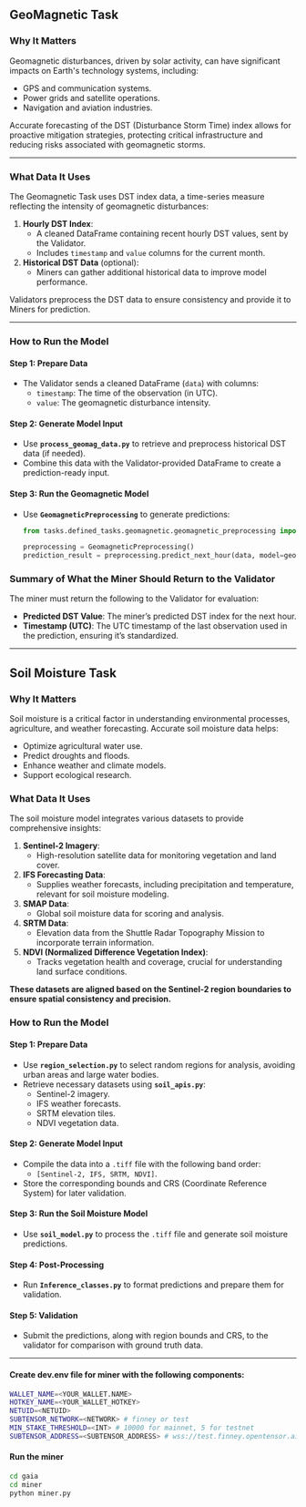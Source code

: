 ## GeoMagnetic Task

### Why It Matters
Geomagnetic disturbances, driven by solar activity, can have significant impacts on Earth's technology systems, including:
- GPS and communication systems.
- Power grids and satellite operations.
- Navigation and aviation industries.

Accurate forecasting of the DST (Disturbance Storm Time) index allows for proactive mitigation strategies, protecting critical infrastructure and reducing risks associated with geomagnetic storms.

---

### What Data It Uses
The Geomagnetic Task uses DST index data, a time-series measure reflecting the intensity of geomagnetic disturbances:
1. **Hourly DST Index**:
   - A cleaned DataFrame containing recent hourly DST values, sent by the Validator.
   - Includes `timestamp` and `value` columns for the current month.
2. **Historical DST Data** (optional):
   - Miners can gather additional historical data to improve model performance.

Validators preprocess the DST data to ensure consistency and provide it to Miners for prediction.

---

### How to Run the Model

#### Step 1: Prepare Data
- The Validator sends a cleaned DataFrame (`data`) with columns:
  - `timestamp`: The time of the observation (in UTC).
  - `value`: The geomagnetic disturbance intensity.

#### Step 2: Generate Model Input
- Use **`process_geomag_data.py`** to retrieve and preprocess historical DST data (if needed).
- Combine this data with the Validator-provided DataFrame to create a prediction-ready input.

#### Step 3: Run the Geomagnetic Model
- Use **`GeomagneticPreprocessing`** to generate predictions:
  ```python
  from tasks.defined_tasks.geomagnetic.geomagnetic_preprocessing import GeomagneticPreprocessing

  preprocessing = GeomagneticPreprocessing()
  prediction_result = preprocessing.predict_next_hour(data, model=geomag_model)


### Summary of What the Miner Should Return to the Validator

The miner must return the following to the Validator for evaluation:

- **Predicted DST Value**: The miner’s predicted DST index for the next hour.
- **Timestamp (UTC)**: The UTC timestamp of the last observation used in the prediction, ensuring it’s standardized.

---

## Soil Moisture Task

### Why It Matters
Soil moisture is a critical factor in understanding environmental processes, agriculture, and weather forecasting. 
Accurate soil moisture data helps: 
- Optimize agricultural water use.
- Predict droughts and floods.
- Enhance weather and climate models.
- Support ecological research.

### What Data It Uses
The soil moisture model integrates various datasets to provide comprehensive insights:
1. **Sentinel-2 Imagery**:
   - High-resolution satellite data for monitoring vegetation and land cover.
2. **IFS Forecasting Data**:
   - Supplies weather forecasts, including precipitation and temperature, relevant for soil moisture modeling.
3. **SMAP Data**:
   - Global soil moisture data for scoring and analysis.
4. **SRTM Data**:
   - Elevation data from the Shuttle Radar Topography Mission to incorporate terrain information.
5. **NDVI (Normalized Difference Vegetation Index)**:
   - Tracks vegetation health and coverage, crucial for understanding land surface conditions.

**These datasets are aligned based on the Sentinel-2 region boundaries to ensure spatial consistency and precision.**

### How to Run the Model

#### Step 1: Prepare Data
- Use **`region_selection.py`** to select random regions for analysis, avoiding urban areas and large water bodies.
- Retrieve necessary datasets using **`soil_apis.py`**:
  - Sentinel-2 imagery.
  - IFS weather forecasts.
  - SRTM elevation tiles.
  - NDVI vegetation data.

#### Step 2: Generate Model Input
- Compile the data into a `.tiff` file with the following band order:
  - `[Sentinel-2, IFS, SRTM, NDVI]`.
- Store the corresponding bounds and CRS (Coordinate Reference System) for later validation.

#### Step 3: Run the Soil Moisture Model
- Use **`soil_model.py`** to process the `.tiff` file and generate soil moisture predictions.

#### Step 4: Post-Processing
- Run **`Inference_classes.py`** to format predictions and prepare them for validation.

#### Step 5: Validation
- Submit the predictions, along with region bounds and CRS, to the validator for comparison with ground truth data.


---

#### Create dev.env file for miner with the following components:
```bash
WALLET_NAME=<YOUR_WALLET.NAME>
HOTKEY_NAME=<YOUR_WALLET_HOTKEY>
NETUID=<NETUID>
SUBTENSOR_NETWORK=<NETWORK> # finney or test
MIN_STAKE_THRESHOLD=<INT> # 10000 for mainnet, 5 for testnet
SUBTENSOR_ADDRESS=<SUBTENSOR_ADDRESS> # wss://test.finney.opentensor.ai:443/ for testnet, wss://finney.opentensor.ai:443/ for mainnet (chain endpoint)
```

#### Run the miner
```bash
cd gaia
cd miner
python miner.py
```